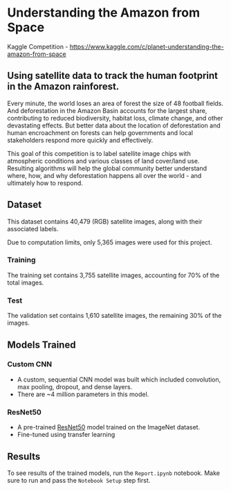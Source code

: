 # Understanding the Amazon from Space
Kaggle Competition - https://www.kaggle.com/c/planet-understanding-the-amazon-from-space

## Using satellite data to track the human footprint in the Amazon rainforest.
Every minute, the world loses an area of forest the size of 48 football fields. And deforestation in the Amazon Basin accounts for the largest share, contributing to reduced biodiversity, habitat loss, climate change, and other devastating effects. But better data about the location of deforestation and human encroachment on forests can help governments and local stakeholders respond more quickly and effectively.

This goal of this competition is to label satellite image chips with atmospheric conditions and various classes of land cover/land use. Resulting algorithms will help the global community better understand where, how, and why deforestation happens all over the world - and ultimately how to respond.

## Dataset
This dataset contains 40,479 (RGB) satellite images, along with their associated labels.

Due to computation limits, only 5,365 images were used for this project.

### Training
The training set contains 3,755 satellite images, accounting for 70% of the total images.

### Test
The validation set contains 1,610 satellite images, the remaining 30% of the images.

## Models Trained

### Custom CNN
- A custom, sequential CNN model was built which included convolution, max pooling, dropout, and dense layers.
- There are ~4 million parameters in this model.

### ResNet50
- A pre-trained [ResNet50](https://www.tensorflow.org/api_docs/python/tf/keras/applications/ResNet50) model trained on the ImageNet dataset.
- Fine-tuned using transfer learning

## Results
To see results of the trained models, run the `Report.ipynb` notebook. Make sure to run and pass the `Notebook Setup` step first.


